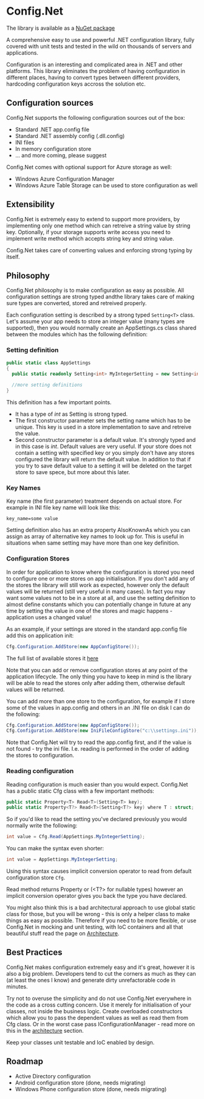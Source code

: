 # Config.Net

The library is available as a [NuGet package](https://www.nuget.org/packages/Config.Net)

A comprehensive easy to use and powerful .NET configuration library, fully covered with unit tests and tested in the wild on thousands of servers and applications.

Configuration is an interesting and complicated area in .NET and other platforms. This library eliminates the problem of having configuration in different places, having to convert types between different providers, hardcoding configuration keys accross the solution etc.

## Configuration sources

Config.Net supports the following configuration sources out of the box:

* Standard .NET app.config file
* Standard .NET assembly config (.dll.config)
* INI files
* In memory configuration store
* ... and more coming, please suggest

Config.Net comes with optional support for Azure storage as well:

* Windows Azure Configuration Manager
* Windows Azure Table Storage can be used to store configuration as well


## Extensibility

Config.Net is extremely easy to extend to support more providers, by implementing only one method which can retreive a string value by string key. Optionally, if your storage supports write access you need to implement write method which accepts string key and string value.

Config.Net takes care of converting values and enforcing strong typing by itself. 

## Philosophy

Config.Net philosophy is to make configuration as easy as possible. All configuration settings are strong typed andthe library takes care of making sure types are converted, stored and retreived properly.

Each configuration setting is described by a strong typed `Setting<T>` class. Let's assume your app needs to store an integer value (many types are supported), then you would normally create an AppSettings.cs class shared between the modules which has the following definition:

### Setting definition

```csharp
public static class AppSettings
{
  public static readonly Setting<int> MyIntegerSetting = new Setting<int>("Namespace.App.MyIntegerSetting", 5);

  //more setting definitions
}
```

This definition has a few important points.

* It has a type of _int_ as Setting<T> is strong typed.
* The first constructor parameter sets the setting name which has to be unique. This key is used in a store implementation to save and retreive the value.
* Second constructor parameter is a default value. It's strongly typed and in this case is _int_. Default values are very  useful. If your store does not contain a setting with specified key or you simply don't have any stores configured the library will return the default value. In addition to that if you try to save default value to a setting it will be deleted on the target store to save spece, but more about this later.

### Key Names

Key name (the first parameter) treatment depends on actual store. For example in INI file key name will look like this:

```
key_name=some value
```

Setting definition also has an extra property AlsoKnownAs which you can assign as array of alternative key names to look up for. This is useful in situations when same setting may have more than one key definition.

### Configuration Stores

In order for application to know where the configuration is stored you need to configure one or more stores on app
initialisation. If you don't add any of the stores the library will still work as expected, however only the default
values will be returned (still very useful in many cases). In fact you may want some values not to be in a store at all,
and use the setting definition to almost define constants which you can potentially change in future at any time
by setting the value in one of the stores and magic happens - application uses a changed value!

As an example, if your settings are stored in the standard app.config file add this on application init:

```csharp
Cfg.Configuration.AddStore(new AppConfigStore());
```

The full list of available stores it [here](https://github.com/aloneguid/config/wiki/List-of-configuraton-stores)

Note that you can add or remove configuration stores at any point of the application lifecycle. The only thing you have
to keep in mind is the library will be able to read the stores only after adding them, otherwise default values will be
returned.

You can add more than one store to the configuration, for example if I store some of the values in app.config and others in
an .INI file on disk I can do the following:

```csharp
Cfg.Configuration.AddStore(new AppConfigStore());
Cfg.Configuration.AddStore(new IniFileConfigStore("c:\\settings.ini"));
```

Note that Config.Net will try to read the app.config first, and if the value is not found - try the ini file. I.e. reading
is performed in the order of adding the stores to configuration.

### Reading configuration

Reading configuration is much easier than you would expect. Config.Net has a public static Cfg class with a few important
methods:

```csharp
public static Property<T> Read<T>(Setting<T> key);
public static Property<T?> Read<T>(Setting<T?> key) where T : struct;
```

So if you'd like to read the setting you've declared previously you would normally write the following:

```csharp
int value = Cfg.Read(AppSettings.MyIntegerSetting);
```

You can make the syntax even shorter:

```csharp
int value = AppSettings.MyIntegerSetting;
```

Using this syntax causes implicit conversion operator to read from default configuration store `Cfg`.

Read method returns Property<T> or (<T?> for nullable types) however an implicit conversion operator gives you back
the type you have declared.

You might also think this is a bad architectural approach to use global static class for those, but you will be wrong - 
this is only a helper class to make things as easy as possible. Therefore if you need to be more flexible, or use
Config.Net in mocking and unit testing, with IoC containers and all that beautiful stuff read the page on [Architecture](https://github.com/aloneguid/config/wiki/Architecture).

## Best Practices

Config.Net makes configuration extremely easy and it's great, however it is also a big problem. Developers tend to
cut the corners as much as they can (at least the ones I know) and generate dirty unrefactorable code in minutes.

Try not to overuse the simplicity and do not use Config.Net everywhere in the code as a cross cutting concern. Use it
merely for initialisation of your classes, not inside the business logic. Create overloaded constructors which
allow you to pass the dependent values as well as read them from Cfg class. Or in the worst case pass IConfigurationManager - 
read more on this in the [architecture](https://github.com/aloneguid/config/wiki/Architecture) section.

Keep your classes unit testable and IoC enabled by design.

## Roadmap

* Active Directory configuration
* Android configuration store (done, needs migrating)
* Windows Phone configuration store (done, needs migrating)
